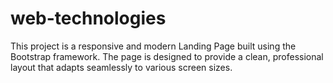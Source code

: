 # web-technologies
This project is a responsive and modern Landing Page built using the Bootstrap framework. The page is designed to provide a clean, professional layout that adapts seamlessly to various screen sizes.
